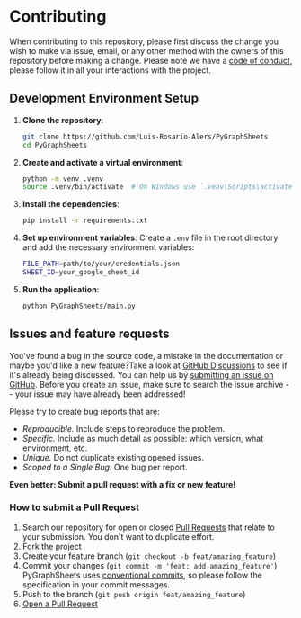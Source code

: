 # Contributing

When contributing to this repository, please first discuss the change you wish to make via issue, email, or any other method with the owners of this repository before making a change.
Please note we have a [code of conduct](CODE_OF_CONDUCT.md), please follow it in all your interactions with the project.


## Development Environment Setup
1. **Clone the repository**:
   ```sh
   git clone https://github.com/Luis-Rosario-Alers/PyGraphSheets
   cd PyGraphSheets
2. **Create and activate a virtual environment**:
    ```sh
   python -m venv .venv
   source .venv/bin/activate  # On Windows use `.venv\Scripts\activate`
3. **Install the dependencies**:
    ```sh
   pip install -r requirements.txt
4. **Set up environment variables**:
    Create a `.env` file in the root directory and add the necessary environment variables:
    ```sh
   FILE_PATH=path/to/your/credentials.json
   SHEET_ID=your_google_sheet_id
5. **Run the application**:
    ```sh
   python PyGraphSheets/main.py
## Issues and feature requests

You've found a bug in the source code, a mistake in the documentation or maybe you'd like a new feature?Take a look at [GitHub Discussions](https://github.com/Luis-Rosario-Alers/PyGraphSheets/discussions) to see if it's already being discussed.  You can help us by [submitting an issue on GitHub](https://github.com/Luis-Rosario-Alers/PyGraphSheets/issues). Before you create an issue, make sure to search the issue archive -- your issue may have already been addressed!

Please try to create bug reports that are:

- _Reproducible._ Include steps to reproduce the problem.
- _Specific._ Include as much detail as possible: which version, what environment, etc.
- _Unique._ Do not duplicate existing opened issues.
- _Scoped to a Single Bug._ One bug per report.

**Even better: Submit a pull request with a fix or new feature!**

### How to submit a Pull Request

1. Search our repository for open or closed
   [Pull Requests](https://github.com/Luis-Rosario-Alers/PyGraphSheets/pulls)
   that relate to your submission. You don't want to duplicate effort.
2. Fork the project
3. Create your feature branch (`git checkout -b feat/amazing_feature`)
4. Commit your changes (`git commit -m 'feat: add amazing_feature'`) PyGraphSheets uses [conventional commits](https://www.conventionalcommits.org), so please follow the specification in your commit messages.
5. Push to the branch (`git push origin feat/amazing_feature`)
6. [Open a Pull Request](https://github.com/Luis-Rosario-Alers/PyGraphSheets/compare?expand=1)
